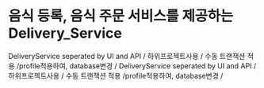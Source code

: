 # 음식 등록, 음식 주문 서비스를 제공하는 Delivery_Service
DeliveryService seperated by UI and API / 하위프로젝트사용 / 수동 트랜잭션 적용 /profile적용하여, database변경 / 
DeliveryService seperated by UI and API / 하위프로젝트사용 / 수동 트랜잭션 적용 /profile적용하여, database변경 / 
